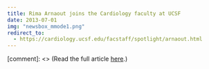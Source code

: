 ```yaml
---
title: Rima Arnaout joins the Cardiology faculty at UCSF
date: 2013-07-01
img: "newsbox_mmode1.png"
redirect_to:
  - https://cardiology.ucsf.edu/facstaff/spotlight/arnaout.html
---
```


[comment]: <> (Read the full article [here](https://cardiology.ucsf.edu/facstaff/spotlight/arnaout.html).)
